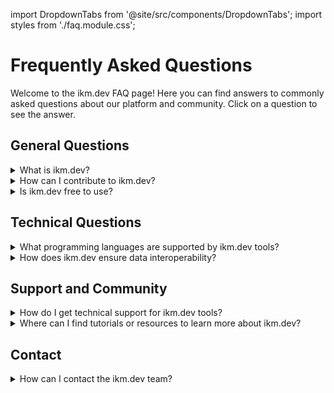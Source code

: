 import DropdownTabs from '@site/src/components/DropdownTabs';
import styles from './faq.module.css';

# Frequently Asked Questions

Welcome to the ikm.dev FAQ page! Here you can find answers to commonly asked questions about our platform and community. Click on a question to see the answer.

## General Questions

<details >
<summary className={styles.customDetails}>What is ikm.dev?</summary>
ikm.dev is a platform dedicated to promoting integrated knowledge management through open source tools that enhance data interoperability. Our mission is to provide a community-driven space where developers and data scientists can collaborate to build better tools for managing information across diverse systems.
</details>

<details>
<summary>How can I contribute to ikm.dev?</summary>
Contributions are welcome from anyone! Whether you're fixing bugs, adding new features, improving documentation, or helping with design, there's a place for you. Start by visiting our GitHub repository to see open issues and proposed features. Don't forget to read our contribution guidelines before submitting your pull request.
</details>

<details>
<summary>Is ikm.dev free to use?</summary>
Yes, ikm.dev is completely free to use. All tools and resources provided by ikm.dev are open source under the MIT License, allowing anyone to use, modify, and distribute them as they see fit.
</details>

## Technical Questions

<details>
<summary>What programming languages are supported by ikm.dev tools?</summary>
ikm.dev tools primarily support Python and JavaScript, but we are always looking to expand our support as the community grows. Contributions to support more languages are always welcome!
</details>

<details>
<summary>How does ikm.dev ensure data interoperability?</summary>
ikm.dev utilizes a range of protocols and standards, such as JSON and XML, to ensure that data can be easily exchanged and understood by different systems. Our tools are designed to be flexible and adaptable to various data formats and structures.
</details>

## Support and Community

<details>
<summary className='color-green'>How do I get technical support for ikm.dev tools?</summary>
For technical support, please join our community on Discord or submit an issue on our GitHub repository. Our community is active and always ready to help with any problems you might encounter.
</details>

<details>
<summary>Where can I find tutorials or resources to learn more about ikm.dev?</summary>
Our website hosts a range of tutorials and resource documents that provide detailed guidance on using our tools effectively. Additionally, our community forums and periodic webinars are great ways to learn from experienced users and contributors.
</details>

## Contact

<details>
<summary>How can I contact the ikm.dev team?</summary>
For direct inquiries, you can reach us at [contact@ikm.dev](mailto:contact@ikm.dev). We aim to respond to all queries within 48 hours. For immediate assistance, consider reaching out through our community chat on Discord.
</details>



